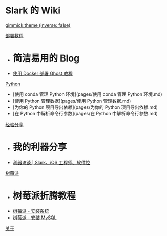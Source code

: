 <!--
  -- Name of your wiki
  -- Do NOT remove the leading `#` character.
  -->

# Slark 的 Wiki


<!--
  -- Default theme
  -- (Read: http://dynalon.github.io/mdwiki/#!customizing.md#Theme_chooser)
  -->

[gimmick:theme (inverse: false)](flatly)

<!--
  -- Navigation
  -- (Read: http://dynalon.github.io/mdwiki/#!quickstart.md#Adding_a_navigation)
  -->

[部署教程]()

* # 简洁易用的 Blog
* [使用 Docker 部署 Ghost 教程](pages/ghost-docker.md)

[Python]()

* [使用 conda 管理 Python 环境](pages/使用 conda 管理 Python 环境.md)
* [使用 Python 管理数据](pages/使用 Python 管理数据.md)
* [为你的 Python 项目导出依赖](pages/为你的 Python 项目导出依赖.md)
* [在 Python 中解析命令行参数](pages/在 Python 中解析命令行参数.md)

[经验分享]()

* # 我的利器分享
* [利器访谈 | Slark、iOS 工程师、软件控](pages/liqi.md)

[树莓派]()

* # 树莓派折腾教程
* [树莓派 - 安装系统](pages/respberrypi-install.md)
* [树莓派 - 安装 MySQL](pages/respberrypi-mysql.md)

[关于](pages/about.md)

<!-- [Download](pages/download.md) -->

<!-- A more complex navigation example: ----------------------------------------

[Menu Item 1]()

  * # SubMenu Heading 1
  * [SubMenu Item 1](pages/subitem1.md)
  * [SubMenu Item 2](pages/subitem2.md)
  - - - -
  * # SubMenu Heading 2
  * [SubMenu Item 3](pages/subitem3.md)
  - - - -
  * # SubMenu Heading 3
  * [SubMenu Item 3](pages/subitem3.md)

[Menu Item 2](pages/item2.md)

[Menu Item 3](pages/item3.md)

---------------------------------------------------------------------------- -->

<!--
  -- Change the Language
  -- Could be useful when there's more than one language wiki.
  -->

<!--
[Change the Language]()

  * [English (United States)](/en_US/)
  * [English (United Kingdom)](/en_GB/)
  * [Italian](/it/)
-->

<!--
  -- Let the user choose a theme
  -- (Read: http://dynalon.github.io/mdwiki/#!quickstart.md#Adding_a_navigation)
  -->

<!--
[gimmick:themechooser](Choose theme)
-->
